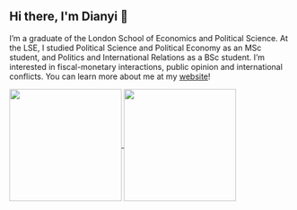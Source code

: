 ## Hi there, I'm Dianyi 👋
I’m a graduate of the London School of Economics and Political Science. At the LSE, I studied Political Science and Political Economy as an MSc student, and Politics and International Relations as a BSc student. I’m interested in fiscal-monetary interactions, public opinion and international conflicts. You can learn more about me at my [website](http://rubuky.com)!

<a href="https://github.com/anuraghazra/github-readme-stats">
  <img height=200 align="center" src="http://github-readme-stats-git-master-dianyi-yangs-projects.vercel.app/api?username=kv9898&show=discussions_started&show_icons=true&theme=transparent" />
</a>
<a href="https://github.com/anuraghazra/convoychat">
  <img height=200 align="center" src="https://github-readme-stats-git-master-dianyi-yangs-projects.vercel.app/api/top-langs?username=kv9898&layout=compact&langs_count=8&card_width=320&theme=transparent" />
</a>
